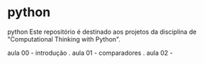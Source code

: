 # python
python Este repositório é destinado aos projetos da disciplina de "Computational Thinking with Python".

aula 00 - introdução 
.
aula 01 - comparadores
.
aula 02 -
